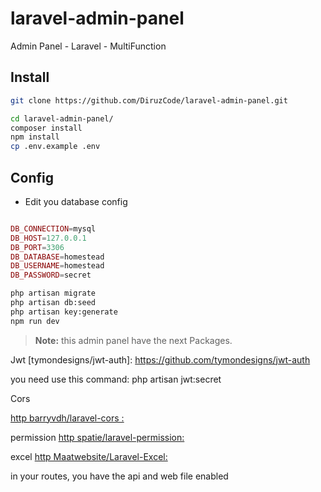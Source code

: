 # laravel-admin-panel
Admin Panel - Laravel - MultiFunction



## Install


```sh
git clone https://github.com/DiruzCode/laravel-admin-panel.git

cd laravel-admin-panel/
composer install
npm install
cp .env.example .env

```

## Config

* Edit you database config

```php

DB_CONNECTION=mysql
DB_HOST=127.0.0.1
DB_PORT=3306
DB_DATABASE=homestead
DB_USERNAME=homestead
DB_PASSWORD=secret

```


```sh
php artisan migrate
php artisan db:seed
php artisan key:generate
npm run dev
```

> **Note:** this admin panel have the next Packages.


Jwt
[tymondesigns/jwt-auth]: https://github.com/tymondesigns/jwt-auth


you need use this command: 
php artisan jwt:secret

Cors

[http barryvdh/laravel-cors :](https://github.com/barryvdh/laravel-cors)

permission
[http spatie/laravel-permission:](https://github.com/spatie/laravel-permission)


excel
[http Maatwebsite/Laravel-Excel:](https://github.com/Maatwebsite/Laravel-Excel)


in your routes, you have the api and web file enabled


